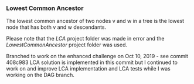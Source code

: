 ### Lowest Common Ancestor

The lowest common ancestor of two nodes v and w in a tree is the lowest node that has both v and w descendants.

Please note that the *LCA* project folder was made in error and the *LowestCommonAncestor* project folder was used. 

Branched to work on the enhanced challenge on Oct 10, 2019 - see commit 408c983
LCA solution is implemented in this commit but I continued to work on and improve LCA implementation and LCA tests while I was working on the DAG branch. 
